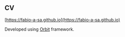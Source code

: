 ## CV

[https://fabio-a-sa.github.io](https://fabio-a-sa.github.io)

Developed using [Orbit](https://github.com/sharu725/online-cv) framework.